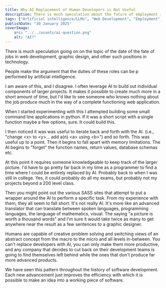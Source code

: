 ```yaml
---
title: Why AI Replacement of Human Developers is Not Useful
description: There is much speculation about the future of employment in tech due to AI, why does this miss the big picture
tags: ["Artificial intelligence/LLMs", "Web Development", "Employment","Graphic Design"]
publishDate: "30 January 2025"
coverImage:
    src: "../../assets/ai-question.png"
    alt: "AI?"
---
```



There is much speculation going on on the topic of the date of the fate of jobs in web development, graphic design, and other such positions in technology.

People make the argument that the duties of these roles can be p performed by artificial intelligence.

I am aware of this, and I disagree. I often leverage AI to build out individual components of larger projects. It makes it possible to create much more in a short amount of time, but I'd like to see someone who knows nothing about the job produce much in the way of a complete  functioning web application.

When I started experimenting with this I attempted building some small command line applications in python. If it was a short script with a single function maybe a few options, sure. It could build this.

I then noticed it was was useful to iterate back and forth with the AI. (i.e.,  "change &lt;x&gt; to &lt;y&gt;... add a(n) &lt;a&gt; using &lt;b&gt;") and so forth. This was useful up to a point. Then it begins to fall apart with memory limitations. The AI begins to "forget" the function names, return values, database schemas etc.

At this point it requires someone knowledgeable to keep track of the larger picture. I'd have to go pretty far back in my time as a programmer to find a time where I could be entirely replaced by AI. Probably back to when I was still in college. Yes, it could probably do all my exams, but probably not my projects beyond a 200 level class.

Then you might point out the various SASS sites that attempt to put a wrapper around the AI to perform a specific task. From my experience with them, they all seem to fall short. It's not really AI. It's more like an advanced translator that can translate between spoken languages, programming languages, the language of mathematics, visual. The saying "a picture is worth a thousand words" and I'm sure it would take twice as many to get anywhere near the result as a few sentences to a graphic designer.

Humans are capable of creative problem solving and switching views of an abstract concept from the macro to the micro and all levels in-between. You can't replace developers with AI, you can only make them more productive, and any company that decides to cut back on their development teams is going to find themselves left behind while the ones that don't produce far more advanced products.

We have seen this pattern throughout the history of software development. Each new advancement just improves the efficiency with which it is possible to make an idea into a working piece of software.

